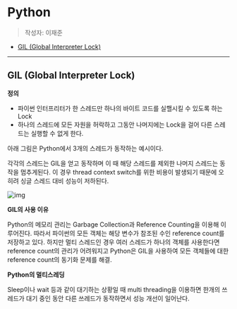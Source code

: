 # Python

> 작성자: 이재준

* [GIL (Global Interpreter Lock)](#GIL-(Global-Interpreter-Lock))



---

## GIL (Global Interpreter Lock)

**정의**

* 파이썬 인터프리터가 한 스레드만 하나의 바이트 코드를 실핼시킬 수 있도록 하는 Lock
* 하나의 스레드에 모든 자원을 허락하고 그동안 나머지에는 Lock을 걸어 다른 스레드는 실행할 수 없게 한다.



아래 그림은 Python에서 3개의 스레드가 동작하는 예시이다.

각각의 스레드는 GIL을 얻고 동작하며 이 때 해당 스레드를 제외한 나머지 스레드는 동작을 멈추게된다. 이 경우 thread context switch를 위한 비용이 발생되기 때문에 오히려 싱글 스레드 대비 성능이 저하된다.

![img](https://blog.kakaocdn.net/dn/bAMe0O/btqHOZLSxjm/g3KOLQOBuZAFZQ5tz5OrK0/img.png)

**GIL의 사용 이유**

Python의 메모리 관리는 Garbage Collection과 Reference Counting을 이용해 이루어진다. 따라서 파이썬의 모든 객체는 해당 변수가 참조된 수인 reference count를 저장하고 있다. 하지만 멀티 스레드인 경우 여러 스레드가 하나의 객체를 사용한다면 reference count의 관리가 어려워지고 Python은 GIL을 사용하여 모든 객체들에 대한 reference count의 동기화 문제를 해결.



**Python의 멀티스레딩**

Sleep이나 wait 등과 같이 대기하는 상황일 때 multi threading을 이용하면 한개의 쓰레드가 대기 중인 동안 다른 쓰레드가 동작하면서 성능 개선이 일어난다.

